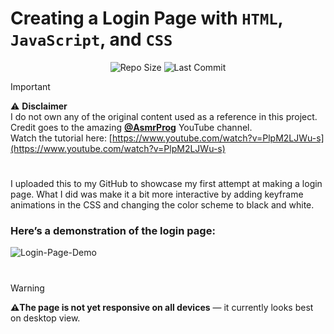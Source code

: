 # Creating a Login Page with `HTML`, `JavaScript`, and `CSS`

<div align="center">

![Repo Size](https://img.shields.io/github/repo-size/RockHead07/1st-time-Making-Login-Page)
![Last Commit](https://img.shields.io/github/last-commit/RockHead07/1st-time-Making-Login-Page)

</div>

> [!IMPORTANT]
> ⚠️ **Disclaimer**  
> I do not own any of the original content used as a reference in this project.  
> Credit goes to the amazing **[@AsmrProg](https://www.youtube.com/@AsmrProg)** YouTube channel.  
> Watch the tutorial here: [https://www.youtube.com/watch?v=PlpM2LJWu-s](https://www.youtube.com/watch?v=PlpM2LJWu-s)

#

I uploaded this to my GitHub to showcase my first attempt at making a login page. What I did was make it a bit more interactive by adding keyframe animations in the CSS and changing the color scheme to black and white.

### Here’s a demonstration of the login page:
![Login-Page-Demo](https://github.com/user-attachments/assets/7db0c955-5376-4591-9170-c7f68aa36aba)

#

>[!WARNING]
>**⚠️The page is not yet responsive on all devices** — it currently looks best on desktop view.
